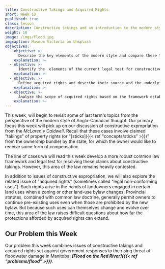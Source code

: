 ```yaml
---
title: Constructive Takings and Acquired Rights
short: Week 10
published: true
class: lesson
description: Constructive takings and an introduction to the modern style.
weight: 10
image: /imgs/flood.jpg
imgcaption: Museum Victoria on Unsplash
objectives:
  - objective: >-
      Describe the key elements of the modern style and compare these to those of the classical style studied last term.
    explanation: >-
  - objective: >-
      Identify the  elements of the current legal test for constructive takings, explain how these have changed over time, apply the test in practice, and critically analyze problems or inconsistencies in the doctrine.  
    explanation: >-
  - objective: >-
      Define acquired rights and describe their source and the underlying rationales for their protection by the common law.
    explanation: >-  
  - objective: >-
      Analyze the scope of acquired rights based on the framework established in the Saint Romuald case.
    explanation: >-  
---
```


This week, will begin to revisit some of last term's topics from the perspective of the modern style of Anglo-Canadian thought. Our primary focus this week will pick up on our discussion of constructive expropriation from the *McLaren v Caldwell*. Recall that these cases involve claimed "takings" of property rights (or "[sticks]({{< ref "concepts/sticks" >}})" from the ownership bundle) by the state, for which the owner would like to receive some form of compensation.

The line of cases we will read this week develop a more robust common law framework and legal test for resolving these claims about constructive takings. However, this area of the law remains heavily contested.

In addition to issues of constructive expropriation, we will also explore the related issue of "acquired rights" (sometimes called "legal non-conforming uses"). Such rights arise in the hands of landowners engaged in certain land uses when a zoning or other land-use bylaw changes. Provincial statutes, combined with common law doctrine, generally permit owners to continue pre-existing uses even when those are prohibited by the new bylaw. But because such uses can themselves change and evolve over time, this area of the law raises difficult questions about how far the protections afforded by acquired rights can extend.

## Our Problem this Week

 Our problem this week combines issues of constructive takings and acquired rights set against government responses to the rising threat of floodwater damage in Manitoba: ***[Flood on the Red River]({{< ref "problems/flood" >}})***.